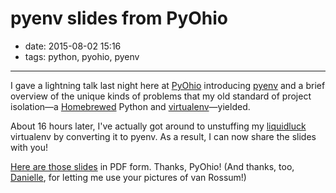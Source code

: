 # pyenv slides from PyOhio

- date: 2015-08-02 15:16
- tags: python, pyohio, pyenv

----

I gave a lightning talk last night here at [PyOhio](http://pyohio.org)
introducing [pyenv](https://github.com/yyuu/pyenv) and a brief
overview of the unique kinds of problems that my old standard of
project isolation—a [Homebrewed](http://brew.sh/) Python and
[virtualenv](https://virtualenv.pypa.io/en/latest/)—yielded.

About 16 hours later, I've actually got around to unstuffing my
[liquidluck](http://liquidluck.readthedocs.org/en/latest/) virtualenv
by converting it to pyenv. As a result, I can now share the slides
with you!

[Here are those slides](taming-pythons-with-pyenv.pdf) in PDF form.
Thanks, PyOhio!  (And thanks, too,
[Danielle](https://twitter.com/quephird), for letting me use your
pictures of van Rossum!)

